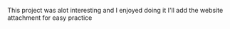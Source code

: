 This project was alot interesting and I enjoyed doing it
I'll add the website attachment for easy practice
